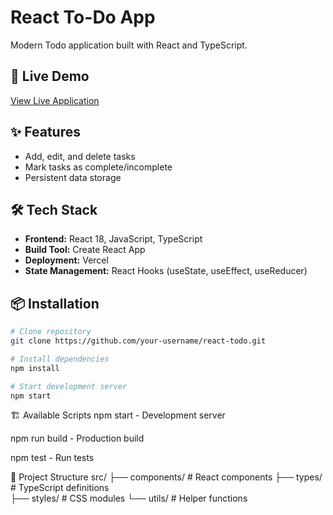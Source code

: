 # React To-Do App

Modern Todo application built with React and TypeScript.

## 🚀 Live Demo

[View Live Application](https://react-todo-phi-wheat.vercel.app/)

## ✨ Features

- Add, edit, and delete tasks
- Mark tasks as complete/incomplete  
- Persistent data storage

## 🛠 Tech Stack

- **Frontend:** React 18, JavaScript, TypeScript
- **Build Tool:** Create React App
- **Deployment:** Vercel
- **State Management:** React Hooks (useState, useEffect, useReducer)

## 📦 Installation

```bash
# Clone repository
git clone https://github.com/your-username/react-todo.git

# Install dependencies
npm install

# Start development server
npm start
```
🏗 Available Scripts
npm start - Development server

npm run build - Production build

npm test - Run tests

📁 Project Structure
src/
├── components/     # React components
├── types/         # TypeScript definitions  
├── styles/        # CSS modules
└── utils/         # Helper functions

